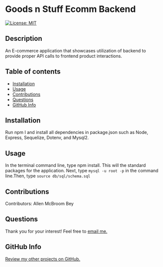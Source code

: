 # Goods n Stuff Ecomm Backend
[![License: MIT](https://img.shields.io/badge/License-MIT-yellow.svg)](https://opensource.org/licenses/MIT)

## Description
An E-commerce application that showcases utilization of backend to provide proper API calls to frontend product interactions.

## Table of contents
  - [Installation](#Installation)
  - [Usage](#Usage)
  - [Contributions](#Contributions)
  - [Questions](#Questions)
  - [GitHub Info](#GitHubInfo) 
  
## Installation
Run npm I and install all dependencies in package.json such as Node, Express, Sequelize, Dotenv, and Mysql2.

## Usage
In the terminal command line, type npm install. This will
the standard packages for the application. Next, type `mysql -u root -p` in the command line.Then, type `source db/sql/schema.sql`

## Contributions
Contributors: Allen McBroom Bey

## Questions
Thank you for your interest! Feel free to [email me.](mailto:almcbroombey@email.com)

## GitHub Info
[Review my other projects on GitHub.](https://www.github.com/AllenM03)

